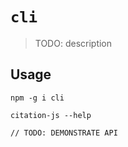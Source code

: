 # `cli`

> TODO: description

## Usage

```
npm -g i cli

citation-js --help

// TODO: DEMONSTRATE API
```
